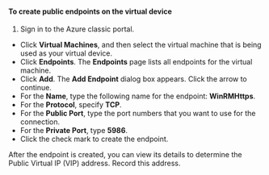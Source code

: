 #### To create public endpoints on the virtual device
1. Sign in to the Azure classic portal.

* Click **Virtual Machines**, and then select the virtual machine that is being used as your virtual device.
* Click **Endpoints**. The **Endpoints** page lists all endpoints for the virtual machine.
* Click **Add**. The **Add Endpoint** dialog box appears. Click the arrow to continue.
* For the **Name**, type the following name for the endpoint: **WinRMHttps**.
* For the **Protocol**, specify **TCP**.
* For the **Public Port**, type the port numbers that you want to use for the connection.
* For the **Private Port**, type **5986**.
* Click the check mark to create the endpoint.

After the endpoint is created, you can view its details to determine the Public Virtual IP (VIP) address. Record this address.

